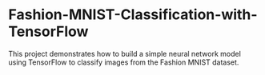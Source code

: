 # Fashion-MNIST-Classification-with-TensorFlow
This project demonstrates how to build a simple neural network model using TensorFlow to classify images from the Fashion MNIST dataset.
